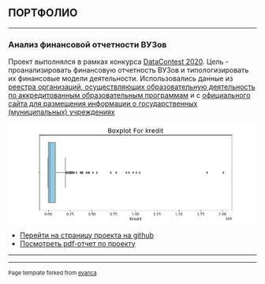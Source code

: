 ## ПОРТФОЛИО

---

### Анализ финансовой отчетности ВУЗов
Проект выполнялся в рамках конкурса [DataContest 2020](https://data-contest.ru). Цель - проанализировать финансовую отчетность ВУЗов и типологизировать их финансовые модели деятельности. Использовались данные из [реестра организаций, осуществляющих образовательную деятельность по аккредитованным образовательным программам](http://obrnadzor.gov.ru/ru/opendata/7701537808-RAOO/) и с [официального сайта для размещения информации о государственных (муниципальных) учреждениях](https://bus.gov.ru)

<img src="images/boxplot_kredit.png?raw=true"/>

- [Перейти на страницу проекта на github](https://github.com/iconismo/data-contest-2020)
- [Посмотреть pdf-отчет по проекту](https://github.com/iconismo/data-contest-2020-accounts-chamber-rf/blob/main/reports/data_contest_2020_report.pdf)

---

---
<p style="font-size:11px">Page template forked from <a href="https://github.com/evanca/quick-portfolio">evanca</a></p>
<!-- Remove above link if you don't want to attibute -->
